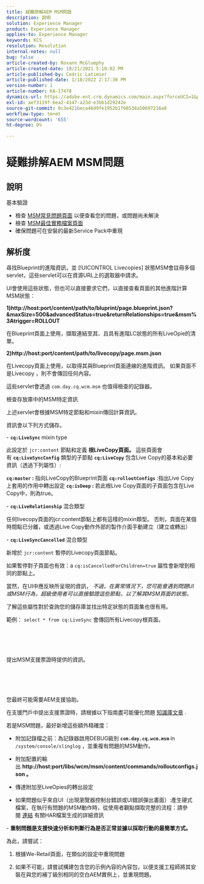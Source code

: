 ```yaml
---
title: 疑難排解AEM MSM問題
description: 說明
solution: Experience Manager
product: Experience Manager
applies-to: Experience Manager
keywords: KCS
resolution: Resolution
internal-notes: null
bug: false
article-created-by: Roxann McGlumphy
article-created-date: 10/21/2021 5:10:02 PM
article-published-by: Cedric Latimier
article-published-date: 1/18/2022 2:17:30 PM
version-number: 1
article-number: KA-17478
dynamics-url: https://adobe-ent.crm.dynamics.com/main.aspx?forceUCI=1&pagetype=entityrecord&etn=knowledgearticle&id=99b28cb8-9132-ec11-b6e5-000d3a5ba97a
exl-id: aef3119f-6ea2-4147-a23d-e3bb1d29242e
source-git-commit: 0c3e421beca46d9fe1952b1f98538a50697216a0
workflow-type: tm+mt
source-wordcount: '655'
ht-degree: 0%

---
```


# 疑難排解AEM MSM問題

## 說明

基本驗證
- 檢查 [MSM常見問題頁面](https://helpx.adobe.com/experience-manager/kb/index/msm_faq.html) 以便查看您的問題，或問題尚未解決
- 檢查 [MSM最佳實務檔案頁面](https://experienceleague.adobe.com/docs/experience-manager-65/administering/introduction/msm-best-practices.html?lang=en)
- 確保問題可在安裝的最新Service Pack中重現



## 解析度

尋找Blueprint的進階資訊，並 [!UICONTROL Livecopies] 狀態MSM會註冊多個servlet，這些servlet可以在資源URL上的選取器中請求。

UI會使用這些狀態，但也可以直接要求它們，以直接查看頁面的其他進階計算MSM狀態：

<b>1)http://host:port/content/path/to/bluprint/page.blueprint.json?&amp;maxSize=500&amp;advancedStatus=true&amp;returnRelationships=true&amp;msm%3Atrigger=ROLLOUT</b>

在Blueprint頁面上使用，擷取連結至其、且具有進階LC狀態的所有LiveOpie的清單。



<b>2)http://host:port/content/path/to/livecopy/page.msm.json</b>

在Livecopy頁面上使用，以取得其與Blueprint頁面連線的進階資訊。
如果頁面不是Livecopy ，則不會傳回任何內容。



這些servlet會透過 `com.day.cq.wcm.msm` 也值得檢查的記錄器。

檢查存放庫中的MSM特定資訊

上述servlet會根據MSM特定節點和mixin傳回計算資訊。

資訊會以下列方式儲存。

- <b>`cq:LiveSync` </b>mixin<b> </b>type

此設定於 `jcr:content` 節點和定義 <b>根LiveCopy頁面。</b>
這些頁面會有 <b>`cq:LiveSyncConfig`</b> 類型的子節點 <b>`cq:LiveCopy` </b>包含Live Copy的基本和必要資訊（透過下列屬性）:

<b>`cq:master` : </b>指向LiveCopy的Blueprint頁面
<b>`cq:rolloutConfigs`</b> :指出Live Copy上套用的作用中轉出設定
<b>`cq:isDeep` : </b>若此根Live Copy頁面的子頁面包含在Live Copy中，則為true。



- <b>`cq:LiveRelationship`</b> 混合類型

任何livecopy頁面的jcr:content節點上都有這樣的mixin類型。
否則，頁面在某個時間點已分離，或透過Live Copy動作外部的製作介面手動建立（建立或轉出）



- <b>`cq:LiveSyncCancelled`</b> 混合類型

新增於 `jcr:content` 暫停的Livecopy頁面節點。

如果暫停對子頁面也有效：a `cq:isCancelledForChildren=true` 屬性會新增到相同的節點上。



當然，在UI中應反映所呈現的資訊， *不過，在異常情況下，您可能會遇到問題UI或MSM行為，超級使用者可以直接驗證這些節點，以了解其MSM頁面的狀態。*

了解這些屬性對於查詢您的儲存庫並找出特定狀態的頁面集也很有用。

範例： `select * from cq:LiveSync` 會傳回所有Livecopy根頁面。
<br><br><br><br> <br><br>提出MSM支援票證時提供的資訊。<br><br><br><br> <br><br>
您最終可能需要AEM支援協助。

在支援門戶中提出支援票證時，請根據以下指南盡可能優化問題 [知識庫文章](https://helpx.adobe.com/cq/kb/how-to-fully-qualify-a-ticket.html) .

若是MSM問題，最好新增這些額外精確度：

- 附加記錄檔之前：為記錄器啟用DEBUG級別 <b>`com.day.cq.wcm.msm` </b>in `/system/console/slinglog` ，並重複有問題的MSM動作。

- 附加配置的輸出 <b>http://host:port/libs/wcm/msm/content/commands/rolloutconfigs.json 。</b>

- 傳達附加至LiveOpies的轉出設定

- 如果問題似乎來自UI（出現瀏覽器控制台錯誤或UI錯誤彈出畫面）:產生硬式檔案，在執行有問題的MSM動作時，從使用者觀點擷取完整的流程：請參閱 [連結](https://help.tenderapp.com/kb/troubleshooting-your-tender-site/generating-an-har-file) 有關HAR檔案生成的詳細資訊

- <b>重制問題是支援快速分析和判斷行為是否正常並據以採取行動的最簡單方式。</b>

為此，請嘗試：

1) 根據We-Retail頁面，在類似的設定中重現問題

2) 如果不可能，請嘗試構建包含您的示例內容的內容包，以便支援工程師將其安裝在與您的補丁級別相同的空白AEM實例上，並重現問題。
